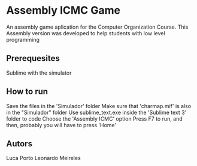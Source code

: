 # Assembly ICMC Game
An assembly game aplication for the Computer Organization Course. This Assembly version 
was developed to help students with low level programming 

## Prerequesites 
  Sublime with the simulator
  
## How to run
  Save the files in the 'Simulador' folder
  Make sure that 'charmap.mif' is also in the "Simulador" folder
  Use sublime_text.exe inside the 'Sublime text 3' folder to code
  Choose the 'Assembly ICMC' option 
  Press F7 to run, and then, probably you will have to press 'Home'

## Autors
Luca Porto
Leonardo Meireles
